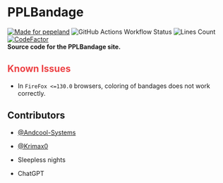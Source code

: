 # PPLBandage
[![Made for pepeland](https://andcool.ru/static/badges/made-for-ppl.svg)](https://pepeland.net)
![GitHub Actions Workflow Status](https://img.shields.io/github/actions/workflow/status/PPLBandage/pplbandage_site/main.yml?style=flat&label=Build%20%26%20Deploy&link=https%3A%2F%2Fgithub.com%2FPPLBandage%2Fpplbandage_site%2Factions)
![Lines Count](https://img.shields.io/endpoint?url=https%3A%2F%2Fghloc.vercel.app%2Fapi%2FPPLBandage%2Fpplbandage_site%2Fbadge%3Ffilter%3D.ts%24%2C.tsx%24%2C.css%24) 
[![CodeFactor](https://www.codefactor.io/repository/github/pplbandage/pplbandage_site/badge/master)](https://www.codefactor.io/repository/github/pplbandage/pplbandage_site/overview/master)  
**Source code for the PPLBandage site.**

<h2 style="color: #ED4245">Known Issues</h2>

- In `FireFox <=130.0` browsers, coloring of bandages does not work correctly.

## Contributors
- [@Andcool-Systems](https://github.com/Andcool-Systems)
- [@Krimax0](https://github.com/Krimax0)

- Sleepless nights
- ChatGPT
